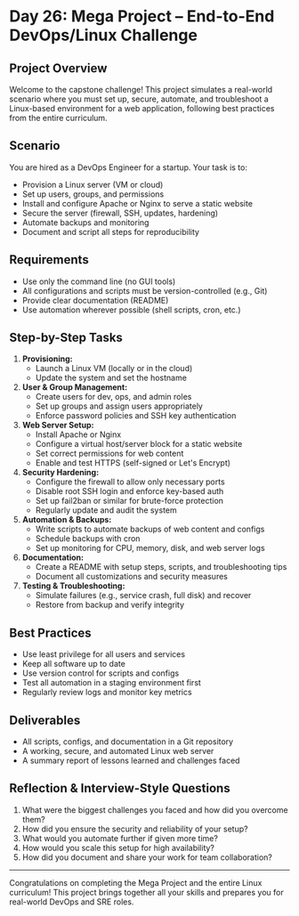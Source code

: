 # Day 26: Mega Project – End-to-End DevOps/Linux Challenge

## Project Overview
Welcome to the capstone challenge! This project simulates a real-world scenario where you must set up, secure, automate, and troubleshoot a Linux-based environment for a web application, following best practices from the entire curriculum.

## Scenario
You are hired as a DevOps Engineer for a startup. Your task is to:
- Provision a Linux server (VM or cloud)
- Set up users, groups, and permissions
- Install and configure Apache or Nginx to serve a static website
- Secure the server (firewall, SSH, updates, hardening)
- Automate backups and monitoring
- Document and script all steps for reproducibility

## Requirements
- Use only the command line (no GUI tools)
- All configurations and scripts must be version-controlled (e.g., Git)
- Provide clear documentation (README)
- Use automation wherever possible (shell scripts, cron, etc.)

## Step-by-Step Tasks
1. **Provisioning:**
   - Launch a Linux VM (locally or in the cloud)
   - Update the system and set the hostname
2. **User & Group Management:**
   - Create users for dev, ops, and admin roles
   - Set up groups and assign users appropriately
   - Enforce password policies and SSH key authentication
3. **Web Server Setup:**
   - Install Apache or Nginx
   - Configure a virtual host/server block for a static website
   - Set correct permissions for web content
   - Enable and test HTTPS (self-signed or Let's Encrypt)
4. **Security Hardening:**
   - Configure the firewall to allow only necessary ports
   - Disable root SSH login and enforce key-based auth
   - Set up fail2ban or similar for brute-force protection
   - Regularly update and audit the system
5. **Automation & Backups:**
   - Write scripts to automate backups of web content and configs
   - Schedule backups with cron
   - Set up monitoring for CPU, memory, disk, and web server logs
6. **Documentation:**
   - Create a README with setup steps, scripts, and troubleshooting tips
   - Document all customizations and security measures
7. **Testing & Troubleshooting:**
   - Simulate failures (e.g., service crash, full disk) and recover
   - Restore from backup and verify integrity

## Best Practices
- Use least privilege for all users and services
- Keep all software up to date
- Use version control for scripts and configs
- Test all automation in a staging environment first
- Regularly review logs and monitor key metrics

## Deliverables
- All scripts, configs, and documentation in a Git repository
- A working, secure, and automated Linux web server
- A summary report of lessons learned and challenges faced

## Reflection & Interview-Style Questions
1. What were the biggest challenges you faced and how did you overcome them?
2. How did you ensure the security and reliability of your setup?
3. What would you automate further if given more time?
4. How would you scale this setup for high availability?
5. How did you document and share your work for team collaboration?

---

Congratulations on completing the Mega Project and the entire Linux curriculum! This project brings together all your skills and prepares you for real-world DevOps and SRE roles.
